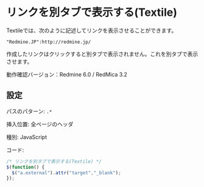 # リンクを別タブで表示する(Textile)

Textileでは、次のように記述してリンクを表示させることができます。
~~~
"Redmine.JP":http://redmine.jp/
~~~
作成したリンクはクリックすると別タブで表示されません。これを別タブで表示させます。

動作確認バージョン：Redmine 6.0 / RedMica 3.2

## 設定

パスのパターン: `.*`

挿入位置: 全ページのヘッダ

種別: JavaScript

コード:

~~~ javascript
/* リンクを別タブで表示する(Textile) */
$(function() {
  $("a.external").attr("target","_blank");
});
~~~
